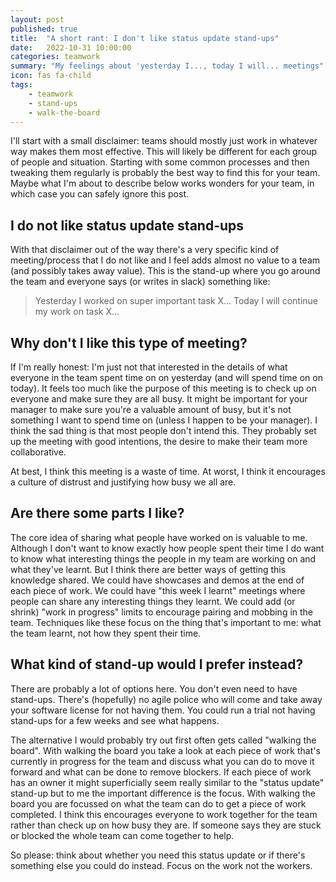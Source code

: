 ```yaml
---
layout: post
published: true
title:  "A short rant: I don't like status update stand-ups"
date:   2022-10-31 10:00:00
categories: teamwork
summary: "My feelings about 'yesterday I..., today I will... meetings"
icon: fas fa-child
tags:
    - teamwork
    - stand-ups
    - walk-the-board
---
```


I'll start with a small disclaimer: teams should mostly just work in whatever way makes them most effective. This will 
likely be different for each group of people and situation. Starting with some common processes and then tweaking them 
regularly is probably the best way to find this for your team. Maybe what I'm about to describe below works wonders for 
your team, in which case you can safely ignore this post.

## I do not like status update stand-ups
With that disclaimer out of the way there's a very specific kind of meeting/process that I do not like and I feel adds
almost no value to a team (and possibly takes away value). This is the stand-up where you go around the team and 
everyone says (or writes in slack) something like:

> Yesterday I worked on super important task X...
> Today I will continue my work on task X...

## Why don't I like this type of meeting?
If I'm really honest: I'm just not that interested in the details of what everyone in the team spent time on on 
yesterday (and will spend time on on today). It feels too much like the purpose of this meeting is to check up on 
everyone and make sure they are all busy. It might be important for your manager to make sure you're a valuable amount 
of busy, but it's not something I want to spend time on (unless I happen to be your manager). I think the sad thing is 
that most people don't intend this. They probably set up the meeting with good intentions, the desire to make their team 
more collaborative.

At best, I think this meeting is a waste of time. At worst, I think it encourages a culture of distrust and justifying
how busy we all are.

## Are there some parts I like?
The core idea of sharing what people have worked on is valuable to me. Although I don't want to know exactly how 
people spent their time I do want to know what interesting things the people in my team are working on and what they've 
learnt. But I think there are better ways of getting this knowledge shared. We could have showcases and demos at the 
end of each piece of work. We could have "this week I learnt" meetings where people can share any interesting things 
they learnt. We could add (or shrink) "work in progress" limits to encourage pairing and mobbing in the team. Techniques 
like these focus on the thing that's important to me: what the team learnt, not how they spent their time.

## What kind of stand-up would I prefer instead?

There are probably a lot of options here. You don't even need to have stand-ups. There's (hopefully) no agile
police who will come and take away your software license for not having them. You could run a trial not having stand-ups
for a few weeks and see what happens. 

The alternative I would probably try out first often gets called "walking the board". With walking the board you
take a look at each piece of work that's currently in progress for the team and discuss what you can do to move it 
forward and what can be done to remove blockers. If each piece of work has an owner it might superficially seem
really similar to the "status update" stand-up but to me the important difference is the focus. With walking the board
you are focussed on what the team can do to get a piece of work completed. I think this encourages everyone to work
together for the team rather than check up on how busy they are. If someone says they are stuck or blocked the whole 
team can come together to help.

So please: think about whether you need this status update or if there's something else you could do instead. Focus on
the work not the workers.
